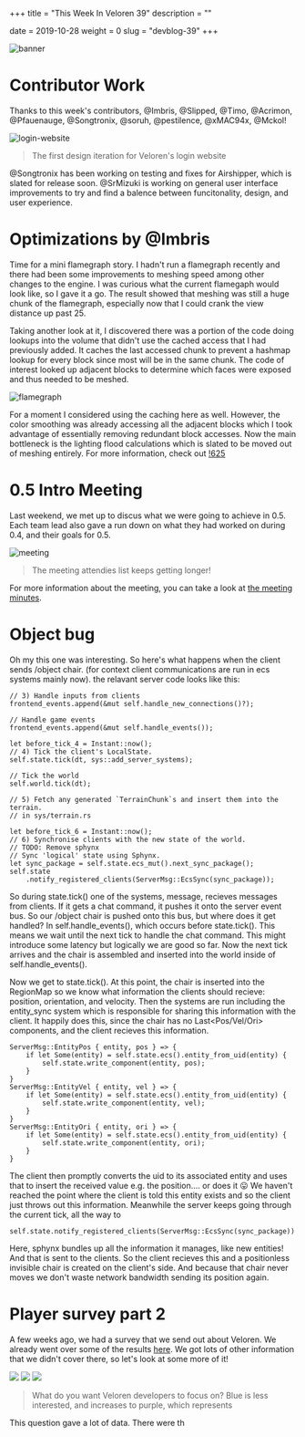 +++
title = "This Week In Veloren 39"
description = ""

date = 2019-10-28
weight = 0
slug = "devblog-39"
+++

![banner](https://media.discordapp.net/attachments/634860358623821835/637022419441418240/Capture.PNG?width=1185&height=666)



# Contributor Work

Thanks to this week's contributors, @Imbris, @Slipped, @Timo, @Acrimon, @Pfauenauge, @Songtronix, @soruh, @pestilence, @xMAC94x, @Mckol!

![login-website](https://cdn.discordapp.com/attachments/597826574095613962/638360896124485639/SPOILER_Screenshot_2019-10-28_Veloren_-_Account.png)

> The first design iteration for Veloren's login website

@Songtronix has been working on testing and fixes for Airshipper, which is slated for release soon. @SrMizuki is working on general user interface improvements to try and find a balence between funcitonality, design, and user experience.

# Optimizations by @Imbris

Time for a mini flamegraph story. I hadn't run a flamegraph recently and there had been some improvements to meshing speed among other changes to the engine. I was curious what the current flamegaph would look like, so I gave it a go. The result showed that meshing was still a huge chunk of the flamegraph, especially now that I could crank the view distance up past 25.

Taking another look at it, I discovered there was a portion of the code doing lookups into the volume that didn't use the cached access that I had previously added. It caches the last accessed chunk to prevent a hashmap lookup for every block since most will be in the same chunk. The code of interest looked up adjacent blocks to determine which faces were exposed and thus needed to be meshed.

![flamegraph](https://user-content.gitlab-static.net/bef1ec1fb80fcae5c50776189734dd03ae45bb69/68747470733a2f2f63646e2e646973636f72646170702e636f6d2f6174746163686d656e74732f3436373037333831343230383035333234382f3633363831303439303136343637343537332f756e6b6e6f776e2e706e67)

For a moment I considered using the caching here as well. However, the color smoothing was already accessing all the adjacent blocks which I took advantage of essentially removing redundant block accesses. Now the main bottleneck is the lighting flood calculations which is slated to be moved out of meshing entirely. For more information, check out [!625](https://gitlab.com/veloren/veloren/merge_requests/625)

# 0.5 Intro Meeting

Last weekend, we met up to discus what we were going to achieve in 0.5. Each team lead also gave a run down on what they had worked on during 0.4, and their goals for 0.5. 

![meeting](https://media.discordapp.net/attachments/541307840938377217/638082941599088641/unknown.png?width=153&height=665)

> The meeting attendies list keeps getting longer!

For more information about the meeting, you can take a look at [the meeting minutes](https://docs.google.com/document/d/1bjH88F1ApGjG65evdjZeTnpHK8Vc8NjHB5m7MS9XVHw/edit?usp=sharing).

# Object bug

Oh my this one was interesting. So here's what happens when the client sends /object chair. (for context client communications are run in ecs systems mainly now). the relavant server code looks like this:

```
// 3) Handle inputs from clients
frontend_events.append(&mut self.handle_new_connections()?);

// Handle game events
frontend_events.append(&mut self.handle_events());

let before_tick_4 = Instant::now();
// 4) Tick the client's LocalState.
self.state.tick(dt, sys::add_server_systems);

// Tick the world
self.world.tick(dt);

// 5) Fetch any generated `TerrainChunk`s and insert them into the terrain.
// in sys/terrain.rs

let before_tick_6 = Instant::now();
// 6) Synchronise clients with the new state of the world.
// TODO: Remove sphynx
// Sync 'logical' state using Sphynx.
let sync_package = self.state.ecs_mut().next_sync_package();
self.state
    .notify_registered_clients(ServerMsg::EcsSync(sync_package));
```

So during state.tick() one of the systems, message, recieves messages from clients. If it gets a chat command, it pushes it onto the server event bus. So our /object chair is pushed onto this bus, but where does it get handled? In self.handle_events(), which occurs before state.tick(). This means we wait until the next tick to handle the chat command. This might introduce some latency but logically we are good so far. Now the next tick arrives and the chair is assembled and inserted into the world inside of self.handle_events().

Now we get to state.tick(). At this point, the chair is inserted into the RegionMap so we know what information the clients should recieve: position, orientation, and velocity. Then the systems are run including the entity_sync system which is responsible for sharing this information with the client. It happily does this, since the chair has no Last<Pos/Vel/Ori> components, and the client recieves this information.

```
ServerMsg::EntityPos { entity, pos } => {
    if let Some(entity) = self.state.ecs().entity_from_uid(entity) {
        self.state.write_component(entity, pos);
    }
}
ServerMsg::EntityVel { entity, vel } => {
    if let Some(entity) = self.state.ecs().entity_from_uid(entity) {
        self.state.write_component(entity, vel);
    }
}
ServerMsg::EntityOri { entity, ori } => {
    if let Some(entity) = self.state.ecs().entity_from_uid(entity) {
        self.state.write_component(entity, ori);
    }
}
```

The client then promptly converts the uid to its associated entity and uses that to insert the received value e.g. the position.... or does it 😛 We haven't reached the point where the client is told this entity exists and so the client just throws out this information. Meanwhile the server keeps going through the current tick, all the way to

`self.state.notify_registered_clients(ServerMsg::EcsSync(sync_package))`

Here, sphynx bundles up all the information it manages, like new entities! And that is sent to the clients. So the client recieves this and a positionless invisible chair is created on the client's side. And because that chair never moves we don't waste network bandwidth sending its position again.

# Player survey part 2

A few weeks ago, we had a survey that we send out about Veloren. We already went over some of the results [here](https://veloren.net/devblog-36/). We got lots of other information that we didn't cover there, so let's look at some more of it!

![](https://cdn.discordapp.com/attachments/541307708146581519/636383398406914058/unknown.png)
![](https://cdn.discordapp.com/attachments/541307708146581519/636384150999400459/unknown.png)
![](https://cdn.discordapp.com/attachments/541307708146581519/636384004567859220/unknown.png)

> What do you want Veloren developers to focus on? Blue is less interested, and increases to purple, which represents

This question gave a lot of data. There were th
